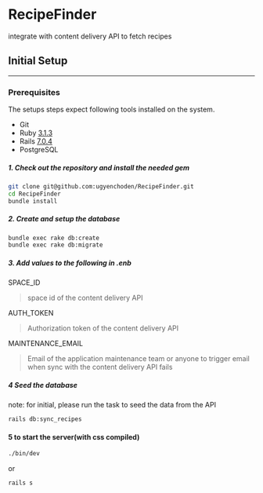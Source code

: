 # RecipeFinder
integrate with content delivery API to fetch recipes

## Initial Setup

---
### Prerequisites

The setups steps expect following tools installed on the system.

- Git
- Ruby [3.1.3](https://github.com/ugyenchoden/RecipeFinder/blob/main/.ruby-version)
- Rails [7.0.4](https://github.com/ugyenchoden/RecipeFinder/blob/main/Gemfile)
- PostgreSQL

##### 1. Check out the repository and install the needed gem
```bash
git clone git@github.com:ugyenchoden/RecipeFinder.git
cd RecipeFinder
bundle install
```

##### 2. Create and setup the database

```bash
bundle exec rake db:create
bundle exec rake db:migrate
```

##### 3. Add values to the following in .enb
SPACE_ID
> space id of the content delivery API

AUTH_TOKEN
> Authorization token of the content delivery API 

MAINTENANCE_EMAIL
> Email of the application maintenance team or anyone to trigger email when sync 
> with the content delivery API fails


##### 4 Seed the database
note: for initial, please run the task to seed the data from the API
```bash
rails db:sync_recipes 
```

#### 5 to start the server(with css compiled)
```bash
./bin/dev
```
or 
```bash
rails s
```

